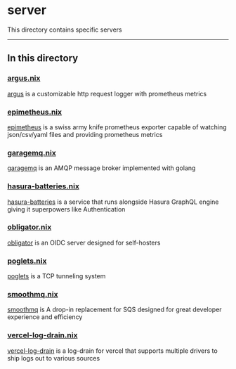 # server

This directory contains specific servers

---

## In this directory

### [argus.nix](./argus.nix)

[argus](https://github.com/jpetrucciani/argus) is a customizable http request logger with prometheus metrics

### [epimetheus.nix](./epimetheus.nix)

[epimetheus](https://github.com/jpetrucciani/epimetheus) is a swiss army knife prometheus exporter capable of watching json/csv/yaml files and providing prometheus metrics

### [garagemq.nix](./garagemq.nix)

[garagemq](https://github.com/valinurovam/garagemq) is an AMQP message broker implemented with golang

### [hasura-batteries.nix](./hasura-batteries.nix)

[hasura-batteries](https://github.com/RocketsGraphQL/hasura-batteries) is a service that runs alongside Hasura GraphQL engine giving it superpowers like Authentication

### [obligator.nix](./obligator.nix)

[obligator](https://github.com/anderspitman/obligator) is an OIDC server designed for self-hosters

### [poglets.nix](./poglets.nix)

[poglets](https://github.com/jpetrucciani/poglets) is a TCP tunneling system

### [smoothmq.nix](./smoothmq.nix)

[smoothmq](https://github.com/poundifdef/SmoothMQ) is A drop-in replacement for SQS designed for great developer experience and efficiency

### [vercel-log-drain.nix](./vercel-log-drain.nix)

[vercel-log-drain](https://github.com/dacbd/vercel-log-drain) is a log-drain for vercel that supports multiple drivers to ship logs out to various sources
